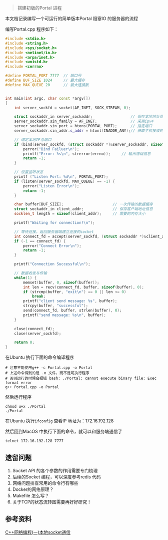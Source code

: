 >搭建初版的Portal 进程

本文档记录编写一个可运行的简单版本Portal 阻塞IO 的服务器的流程

编写Portal.cpp 程序如下：

```c++
#include <stdio.h>
#include <string.h>
#include <sys/socket.h>
#include <netinet/in.h>
#include <arpa/inet.h>
#include <unistd.h>
#include <cerrno>

#define PORTAL_PORT 7777  // 端口号
#define BUF_SIZE 1024     // 最大缓存
#define MAX_QUEUE 20      // 最大连接数 


int main(int argc, char const *argv[])
{
    int server_sockfd = socket(AF_INET, SOCK_STREAM, 0);

    struct sockaddr_in server_sockaddr;                 // 保存本地地址信息
    server_sockaddr.sin_family = AF_INET;               // 采用ipv4
    server_sockaddr.sin_port = htons(PORTAL_PORT);      // 指定端口
    server_sockaddr.sin_addr.s_addr = htonl(INADDR_ANY);// 获取主机接收的所有响应

    // 绑定本地IP与端口
    if (bind(server_sockfd, (struct sockaddr *)&server_sockaddr, sizeof(server_sockaddr)) == -1) {
        perror("Bind Failuer\n");
        printf("Error: %s\n", strerror(errno));     // 输出错误信息
        return -1;
    }

    // 设置监听状态
    printf ("Listen Port: %d\n", PORTAL_PORT);
    if (listen(server_sockfd, MAX_QUEUE) == -1) {
        perror("Listen Error\n");
        return -1;
    }

    char buffer[BUF_SIZE];                      // 一次传输的数据缓存
    struct sockaddr_in client_addr;             // 保存客户端地址信息
    socklen_t length = sizeof(client_addr);     // 需要的内存大小

    printf("Waiting for connection!\n");

    // 等待连接，返回服务器端建立连接的socket
    int connect_fd = accept(server_sockfd, (struct sockaddr *)&client_addr, &length);
    if (-1 == connect_fd) {
        perror("Connect Error\n");
        return -1;
    }

    printf("Connection Successful\n");

    // 数据收发与传输
    while(1) {
        memset(buffer, 0, sizeof(buffer));
        int len = recv(connect_fd, buffer, sizeof(buffer), 0);
        if (strcmp(buffer, "exit\n") == 0 || len <= 0)
            break;
        printf("client send message: %s", buffer);
        strcpy(buffer, "successful");
        send(connect_fd, buffer, strlen(buffer), 0);
        printf("send message: %s\n", buffer);
    }

    close(connect_fd);
    close(server_sockfd);

    return 0;
}
```

在Ubuntu 执行下面的命令编译程序

```shell
# 注意不能使用g++ -c Portal.cpp -o Portal
# 上述命令得到的是 .o 文件，而不是可执行程序
# 否则运行的时候会报错 bash: ./Portal: cannot execute binary file: Exec format error
g++ Portal.cpp -o Portal
```

然后运行程序

```shell
chmod u+x ./Portal
./Portal
```

在Ubuntu 执行`ifconfig` 查看IP 地址为：172.16.192.128

然后回到MacOS 中执行下面的命令，就可以和服务端通信了

```shell
telnet 172.16.192.128 7777
```


## 遗留问题

1. Socket API 的各个参数的作用需要专门梳理
2. 后续的Socket 编程，可以深度参考redis 代码
3. 网络问题排查常用的命令行有哪些
4. Docker的网络原理？
5. Makefile 怎么写？
6. 关于TCP的状态流转图需要再好好研究！


## 参考资料

[C++网络编程(一)本地socket通信](https://blog.csdn.net/QYQHxyh/article/details/129427692)